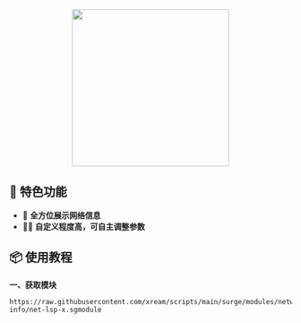 <div align="center">
    
<img src="https://raw.githubusercontent.com/cc63/Surge/main/Module/Panel/Net-X/Net-X.PNG" width="280">

</div>

## 🌟 特色功能

- 🛜 **全方位展示网络信息**
- 🧑‍🎨 **自定义程度高，可自主调整参数**

## 📦 使用教程

**一、获取模块**

```
https://raw.githubusercontent.com/xream/scripts/main/surge/modules/network-info/net-lsp-x.sgmodule
```
